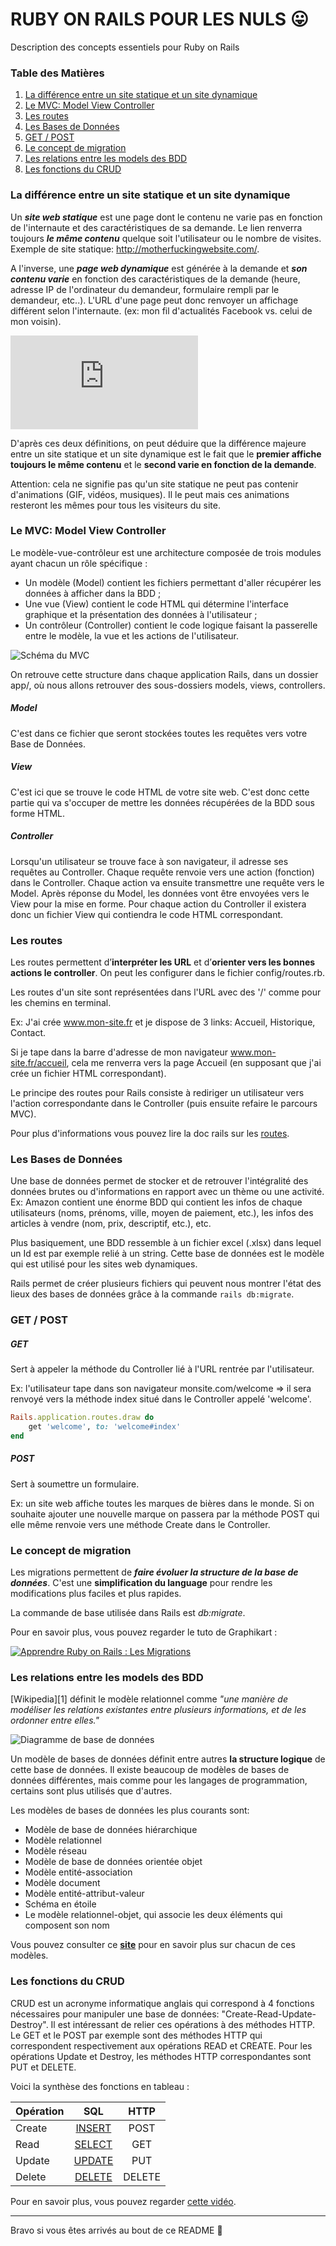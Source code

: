 # RUBY ON RAILS POUR LES NULS :stuck_out_tongue:
Description des concepts essentiels pour Ruby on Rails

### Table des Matières

1. [La différence entre un site statique et un site dynamique](#stadyn)
2. [Le MVC: Model View Controller](#mvc)
3. [Les routes](#routes)
4. [Les Bases de Données](#bdd)
5. [GET / POST](#getpost)
6. [Le concept de migration](#migrate)
7. [Les relations entre les models des BDD](#models)
8. [Les fonctions du CRUD](#crud)

### <a name="stadyn"></a>La différence entre un site statique et un site dynamique
Un **_site web statique_** est une page dont le contenu ne varie pas en fonction de l'internaute et des caractéristiques de sa demande. Le lien renverra toujours **_le même contenu_** quelque soit l'utilisateur ou le nombre de visites. Exemple de site statique: http://motherfuckingwebsite.com/.

A l'inverse, une **_page web dynamique_** est générée à la demande et **_son contenu varie_** en fonction des caractéristiques de la demande (heure, adresse IP de l'ordinateur du demandeur, formulaire rempli par le demandeur, etc..). L'URL d'une page peut donc renvoyer un affichage différent selon l'internaute. (ex: mon fil d'actualités Facebook vs. celui de mon voisin).

![Schéma site statique et dynamique](http://www.linformatique.org/creation-web-opter-site-statique-dynamique.html)

D'après ces deux définitions, on peut déduire que la différence majeure entre un site statique et un site dynamique est le fait que le **premier affiche toujours le même contenu** et le **second varie en fonction de la demande**.

Attention: cela ne signifie pas qu'un site statique ne peut pas contenir d'animations (GIF, vidéos, musiques). Il le peut mais ces animations resteront les mêmes pour tous les visiteurs du site.

### <a name="mvc"></a>Le MVC: Model View Controller
Le modèle-vue-contrôleur est une architecture composée de trois modules ayant chacun un rôle spécifique :
* Un modèle (Model) contient les fichiers permettant d'aller récupérer les données à afficher dans la BDD ;
* Une vue (View) contient le code HTML qui détermine l'interface graphique et la présentation des données à l'utilisateur ;
* Un contrôleur (Controller) contient le code logique faisant la passerelle entre le modèle, la vue et les actions de l'utilisateur.

![Schéma du MVC](https://www.pinterest.com/pin/159877855501560132/)

On retrouve cette structure dans chaque application Rails, dans un dossier app/, où nous allons retrouver des sous-dossiers models, views, controllers.

##### Model
C'est dans ce fichier que seront stockées toutes les requêtes vers votre Base de Données.

##### View
C'est ici que se trouve le code HTML de votre site web. C'est donc cette partie qui va s'occuper de mettre les données récupérées de la BDD sous forme HTML.

##### Controller
Lorsqu'un utilisateur se trouve face à son navigateur, il adresse ses requêtes au Controller. Chaque requête renvoie vers une action (fonction) dans le Controller. Chaque action va ensuite transmettre une requête vers le Model. Après réponse du Model, les données vont être envoyées vers le View pour la mise en forme. Pour chaque action du Controller il existera donc un fichier View qui contiendra le code HTML correspondant.

### <a name="routes"></a>Les routes
Les routes permettent d’**interpréter les URL** et d’**orienter vers les bonnes actions le controller**. On peut les configurer dans le fichier config/routes.rb.

Les routes d'un site sont représentées dans l'URL avec des '/' comme pour les chemins en terminal.

Ex: J'ai crée www.mon-site.fr et je dispose de 3 links: Accueil, Historique, Contact.

Si je tape dans la barre d'adresse de mon navigateur www.mon-site.fr/accueil, cela me renverra vers la page Accueil (en supposant que j'ai crée un fichier HTML correspondant).

Le principe des routes pour Rails consiste à rediriger un utilisateur vers l'action correspondante dans le Controller (puis ensuite refaire le parcours MVC).

Pour plus d'informations vous pouvez lire la doc rails sur les [routes](http://guides.rubyonrails.org/routing.html).

### <a name="bdd"></a>Les Bases de Données
Une base de données permet de stocker et de retrouver l'intégralité des données brutes ou d'informations en rapport avec un thème ou une activité. Ex: Amazon contient une énorme BDD qui contient les infos de chaque utilisateurs (noms, prénoms, ville, moyen de paiement, etc.), les infos des articles à vendre (nom, prix, descriptif, etc.), etc.

Plus basiquement, une BDD ressemble à un fichier excel (.xlsx) dans lequel un Id est par exemple relié à un string. Cette base de données est le modèle qui est utilisé pour les sites web dynamiques.

Rails permet de créer plusieurs fichiers qui peuvent nous montrer l'état des lieux des bases de données grâce à la commande `rails db:migrate`.

### <a name="getpost"></a>GET / POST

##### GET
Sert à appeler la méthode du Controller lié à l'URL rentrée par l'utilisateur.

Ex: l'utilisateur tape dans son navigateur monsite.com/welcome  => il sera renvoyé vers la méthode index situé dans le Controller appelé 'welcome'.
```ruby
Rails.application.routes.draw do
    get 'welcome', to: 'welcome#index'
end
```

##### POST
Sert à soumettre un formulaire.

Ex: un site web affiche toutes les marques de bières dans le monde. Si on souhaite ajouter une nouvelle marque on passera par la méthode POST qui elle même renvoie vers une méthode Create dans le Controller.

### <a name="migrate"></a>Le concept de migration
Les migrations permettent de **_faire évoluer la structure de la base de données_**. C'est une **simplification du language** pour rendre les modifications plus faciles et plus rapides.

La commande de base utilisée dans Rails est *db:migrate*.

Pour en savoir plus, vous pouvez regarder le tuto de Graphikart :

[![Apprendre Ruby on Rails : Les Migrations](https://img.youtube.com/vi/LBtCqTeJvfg/0.jpg)](https://www.youtube.com/watch?v=LBtCqTeJvfg)

### <a name="models"></a>Les relations entre les models des BDD
[Wikipedia][1] définit le modèle relationnel comme *"une manière de modéliser les relations existantes entre plusieurs informations, et de les ordonner entre elles."*

![Diagramme de base de données](http://www.itheis.com/moderniser-db2/modelisation-des-bases-de-donnees-db2-sur-ibm-i/)

Un modèle de bases de données définit entre autres **la structure logique** de cette base de données. Il existe beaucoup de modèles de bases de données différentes, mais comme pour les langages de programmation, certains sont plus utilisés que d'autres.

Les modèles de bases de données les plus courants sont:

- Modèle de base de données hiérarchique
- Modèle relationnel
- Modèle réseau
- Modèle de base de données orientée objet
- Modèle entité-association
- Modèle document
- Modèle entité-attribut-valeur
- Schéma en étoile
- Le modèle relationnel-objet, qui associe les deux éléments qui composent son nom

Vous pouvez consulter ce [**site**](https://www.lucidchart.com/pages/fr/quest-ce-quun-mod%C3%A8le-de-base-de-donn%C3%A9es) pour en savoir plus sur chacun de ces modèles.

### <a name="crud"></a>Les fonctions du CRUD
CRUD est un acronyme informatique anglais qui correspond à 4 fonctions nécessaires pour manipuler une base de données: "Create-Read-Update-Destroy". Il est intéressant de relier ces opérations à des méthodes HTTP. Le GET et le POST par exemple sont des méthodes HTTP qui correspondent respectivement aux opérations READ et CREATE. Pour les opérations Update et Destroy, les méthodes HTTP correspondantes sont PUT et DELETE.

Voici la synthèse des fonctions en tableau :

|**Opération**|**SQL**   |**HTTP**|
|:---|:---:|:---:|
|Create|[INSERT](https://fr.wikipedia.org/wiki/Insert_(SQL))|POST|
|Read|[SELECT](https://fr.wikipedia.org/wiki/Select_(SQL))|GET|
|Update|[UPDATE](https://fr.wikipedia.org/wiki/Update_(SQL))|PUT|
|Delete|[DELETE](https://fr.wikipedia.org/wiki/Delete_(SQL))|DELETE|

Pour en savoir plus, vous pouvez regarder [cette vidéo](https://www.grafikart.fr/formations/ruby-on-rails/crud).

___

Bravo si vous êtes arrivés au bout de ce README :clap:


